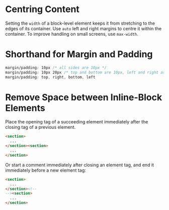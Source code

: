 # Centring Content
Setting the `width` of a block-level element keeps it from stretching to the edges of its container. Use `auto` left and right margins to centre it within the container.
To improve handling on small screens, use `max-width`.
# Shorthand for Margin and Padding
```css
margin/padding: 10px /* all sides are 10px */
margin/padding: 10px 20px /* top and bottom are 10px, left and right are 20px */
margin/padding: top, right, bottom, left
```
# Remove Space between Inline-Block Elements
Place the opening tag of a succeeding element immediately after the closing tag of a previous element.
```html
<section>
  ...
</section><section>
  ...
</section>
```

Or start a comment immediately after closing an element tag, and end it immediately before a new element tag:
```html
<section>
  ...
</section><!--
--><section>
  ...
</section>
```
